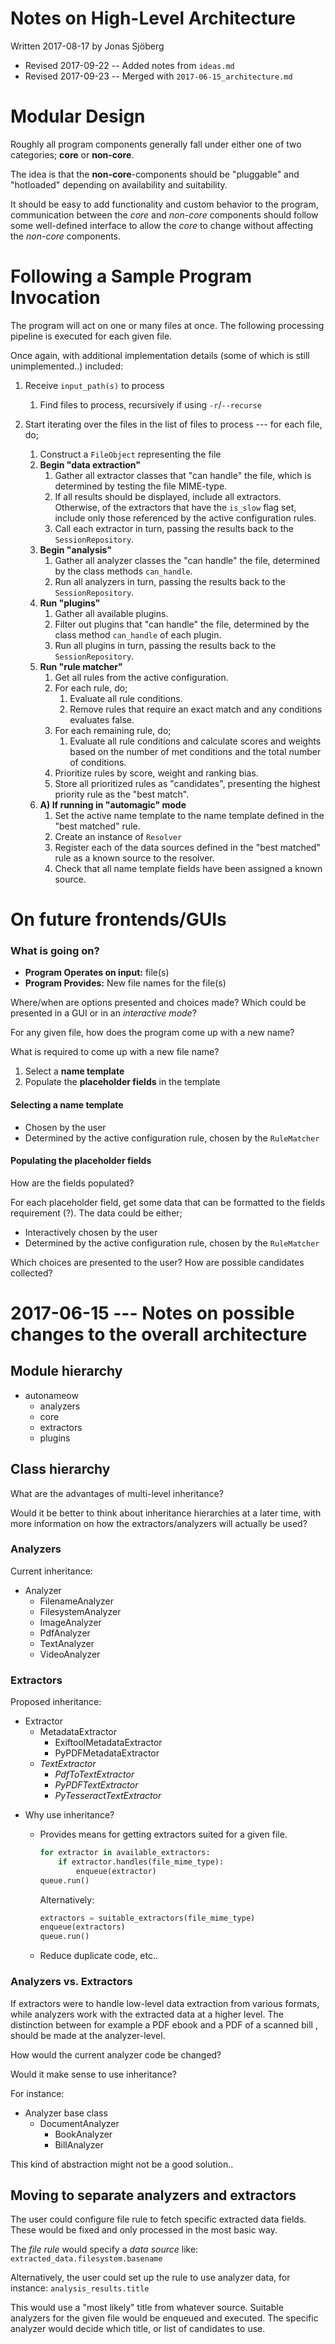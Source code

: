 Notes on High-Level Architecture
================================
Written 2017-08-17 by Jonas Sjöberg

* Revised 2017-09-22 -- Added notes from `ideas.md`
* Revised 2017-09-23 -- Merged with `2017-06-15_architecture.md`


Modular Design
==============
Roughly all program components generally fall under either one of two
categories; __core__ or __non-core__.

The idea is that the __non-core__-components should be "pluggable" and
"hotloaded" depending on availability and suitability.

It should be easy to add functionality and custom behavior to the program,
communication between the *core* and *non-core* components should follow some
well-defined interface to allow the *core* to change without affecting the
*non-core* components.


Following a Sample Program Invocation
=====================================
The program will act on one or many files at once. The following processing
pipeline is executed for each given file.

Once again, with additional implementation details (some of which is still
unimplemented..) included:

1. Receive `input_path(s)` to process
    1. Find files to process, recursively if using `-r`/`--recurse`

2. Start iterating over the files in the list of files to process
   --- for each file, do;
    1. Construct a `FileObject` representing the file
    2. __Begin "data extraction"__
        1. Gather all extractor classes that "can handle" the file,
           which is determined by testing the file MIME-type.
        2. If all results should be displayed, include all extractors.
           Otherwise, of the extractors that have the `is_slow` flag set,
           include only those referenced by the active configuration rules.
        3. Call each extractor in turn, passing the results back to the
           `SessionRepository`.
    3. __Begin "analysis"__
        1. Gather all analyzer classes the "can handle" the file,
           determined by the class methods `can_handle`.
        2. Run all analyzers in turn, passing the results back to the
           `SessionRepository`.
    4. __Run "plugins"__
        1. Gather all available plugins.
        2. Filter out plugins that "can handle" the file, determined by the
           class method `can_handle` of each plugin.
        3. Run all plugins in turn, passing the results back to the
           `SessionRepository`.
    5. __Run "rule matcher"__
        1. Get all rules from the active configuration.
        2. For each rule, do;
            1. Evaluate all rule conditions.
            2. Remove rules that require an exact match and any conditions
               evaluates false.
        3. For each remaining rule, do;
            1. Evaluate all rule conditions and calculate scores and weights
               based on the number of met conditions and the total number of
               conditions.
        4. Prioritize rules by score, weight and ranking bias.
        5. Store all prioritized rules as "candidates", presenting the highest
           priority rule as the "best match".
    6. __A) If running in "automagic" mode__
        1. Set the active name template to the name template defined in the
           "best matched" rule.
        2. Create an instance of `Resolver`
        3. Register each of the data sources defined in the "best matched" rule as a
           known source to the resolver.
        4. Check that all name template fields have been assigned a known source.

<!-- TODO: .. -->


On future frontends/GUIs
========================

### What is going on?

* __Program Operates on input:__ file(s)
* __Program Provides:__ New file names for the file(s)

Where/when are options presented and choices made?
Which could be presented in a GUI or in an *interactive mode*?

For any given file, how does the program come up with a new name?

What is required to come up with a new file name?

1. Select a __name template__
2. Populate the __placeholder fields__ in the template


#### Selecting a __name template__

* Chosen by the user
* Determined by the active configuration rule, chosen by the `RuleMatcher`

#### Populating the __placeholder fields__
How are the fields populated?

For each placeholder field, get some data that can be formatted to the fields
requirement (?).
The data could be either;

* Interactively chosen by the user
* Determined by the active configuration rule, chosen by the `RuleMatcher`

Which choices are presented to the user?
How are possible candidates collected?



2017-06-15 --- Notes on possible changes to the overall architecture
====================================================================


## Module hierarchy

- autonameow
    - analyzers
    - core
    - extractors
    - plugins


## Class hierarchy
What are the advantages of multi-level inheritance?

Would it be better to think about inheritance hierarchies at a later time,
with more information on how the extractors/analyzers will actually be used?

### Analyzers
Current inheritance:

- Analyzer
    - FilenameAnalyzer
    - FilesystemAnalyzer
    - ImageAnalyzer
    - PdfAnalyzer
    - TextAnalyzer
    - VideoAnalyzer

### Extractors
Proposed inheritance:

- Extractor
    - MetadataExtractor
        - ExiftoolMetadataExtractor
        - PyPDFMetadataExtractor
    - *TextExtractor*
        - *PdfToTextExtractor*
        - *PyPDFTextExtractor*
        - *PyTesseractTextExtractor*


* Why use inheritance?

    * Provides means for getting extractors suited for a given file.

        ```python
        for extractor in available_extractors:
            if extractor.handles(file_mime_type):
                enqueue(extractor)
        queue.run()
        ```

        Alternatively:
        ```python
        extractors = suitable_extractors(file_mime_type)
        enqueue(extractors)
        queue.run()
        ```

    * Reduce duplicate code, etc..


### Analyzers vs. Extractors
If extractors were to handle low-level data extraction from various formats,
while analyzers work with the extracted data at a higher level. The distinction
between for example a PDF ebook and a PDF of a scanned bill , should be made at
the analyzer-level.

How would the current analyzer code be changed?

Would it make sense to use inheritance?

For instance:

- Analyzer base class
    - DocumentAnalyzer
        - BookAnalyzer
        - BillAnalyzer

This kind of abstraction might not be a good solution..


## Moving to separate analyzers and extractors
The user could configure file rule to fetch specific extracted data fields.
These would be fixed and only processed in the most basic way.

The *file rule* would specify a *data source* like:
`extracted_data.filesystem.basename`

Alternatively, the user could set up the rule to use analyzer data, for instance:
`analysis_results.title`

This would use a "most likely" title from whatever source.
Suitable analyzers for the given file would be enqueued and executed.
The specific analyzer would decide which title, or list of candidates to use.
